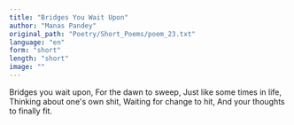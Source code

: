 ```yaml
---
title: "Bridges You Wait Upon"
author: "Manas Pandey"
original_path: "Poetry/Short_Poems/poem_23.txt"
language: "en"
form: "short"
length: "short"
image: ""
---
```

Bridges you wait upon,
For the dawn to sweep,
Just like some times in life,
Thinking about one's own shit,
Waiting for change to hit,
And your thoughts to finally fit.